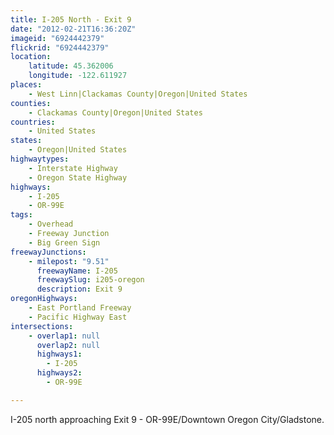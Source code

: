 ```yaml
---
title: I-205 North - Exit 9
date: "2012-02-21T16:36:20Z"
imageid: "6924442379"
flickrid: "6924442379"
location:
    latitude: 45.362006
    longitude: -122.611927
places:
    - West Linn|Clackamas County|Oregon|United States
counties:
    - Clackamas County|Oregon|United States
countries:
    - United States
states:
    - Oregon|United States
highwaytypes:
    - Interstate Highway
    - Oregon State Highway
highways:
    - I-205
    - OR-99E
tags:
    - Overhead
    - Freeway Junction
    - Big Green Sign
freewayJunctions:
    - milepost: "9.51"
      freewayName: I-205
      freewaySlug: i205-oregon
      description: Exit 9
oregonHighways:
    - East Portland Freeway
    - Pacific Highway East
intersections:
    - overlap1: null
      overlap2: null
      highways1:
        - I-205
      highways2:
        - OR-99E

---
```

I-205 north approaching Exit 9 - OR-99E/Downtown Oregon City/Gladstone.